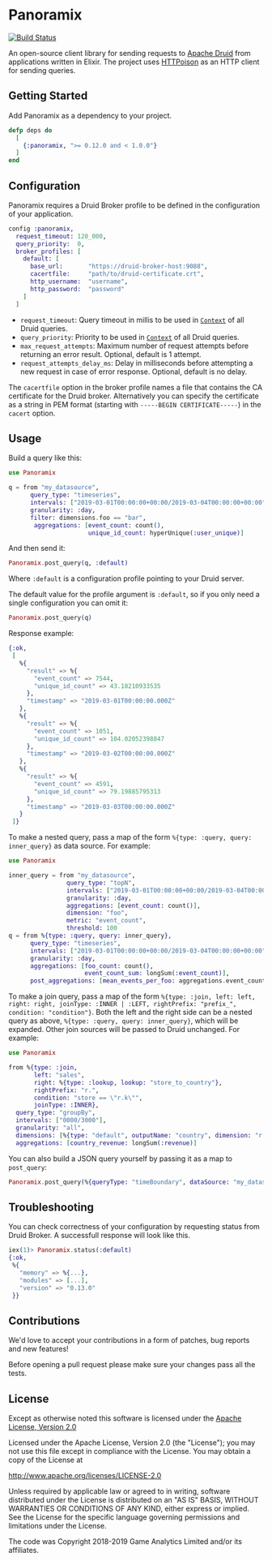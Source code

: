 # Panoramix

[![Build Status](https://travis-ci.org/GameAnalytics/panoramix.svg?branch=master)](https://travis-ci.org/GameAnalytics/panoramix)

An open-source client library for sending requests to [Apache Druid][druid] from applications written in Elixir. The project uses [HTTPoison][httpoison] as an HTTP client for sending queries.

[druid]: http://druid.io/
[httpoison]: https://github.com/edgurgel/httpoison

## Getting Started

Add Panoramix as a dependency to your project.

```elixir
defp deps do
  [
    {:panoramix, ">= 0.12.0 and < 1.0.0"}
  ]
end
```

## Configuration 

Panoramix requires a Druid Broker profile to be defined in the configuration of your application.

```elixir
config :panoramix,
  request_timeout: 120_000,
  query_priority:  0,
  broker_profiles: [
    default: [
      base_url:       "https://druid-broker-host:9088",
      cacertfile:     "path/to/druid-certificate.crt",
      http_username:  "username",
      http_password:  "password"
    ]
  ]
```

* `request_timeout`: Query timeout in millis to be used in [`Context`](context-druid-doc-link) of all Druid queries. 
* `query_priority`: Priority to be used in [`Context`](context-druid-doc-link) of all Druid queries. 
* `max_request_attempts`: Maximum number of request attempts before returning an error result. Optional, default is 1 attempt.
* `request_attempts_delay_ms`: Delay in milliseconds before attempting a new request in case of error response. Optional, default is no delay.

[context-druid-doc-link]: http://druid.io/docs/latest/querying/query-context.html

The `cacertfile` option in the broker profile names a file that contains the CA certificate for the Druid broker. Alternatively you can specify the certificate as a string in PEM format (starting with `-----BEGIN CERTIFICATE-----`) in the `cacert` option.

## Usage

Build a query like this:

```elixir
use Panoramix

q = from "my_datasource",
      query_type: "timeseries",
      intervals: ["2019-03-01T00:00:00+00:00/2019-03-04T00:00:00+00:00"],
      granularity: :day,
      filter: dimensions.foo == "bar",
       aggregations: [event_count: count(), 
                      unique_id_count: hyperUnique(:user_unique)]  
```

And then send it:

```elixir
Panoramix.post_query(q, :default)
```

Where `:default` is a configuration profile pointing to your Druid server.

The default value for the profile argument is `:default`, so if you
only need a single configuration you can omit it:

```elixir
Panoramix.post_query(q)
```

Response example:
```elixir
{:ok,
 [
   %{
     "result" => %{
       "event_count" => 7544,
       "unique_id_count" => 43.18210933535
     },
     "timestamp" => "2019-03-01T00:00:00.000Z"
   },
   %{
     "result" => %{
       "event_count" => 1051,
       "unique_id_count" => 104.02052398847
     },
     "timestamp" => "2019-03-02T00:00:00.000Z"
   },
   %{
     "result" => %{
       "event_count" => 4591,
       "unique_id_count" => 79.19885795313
     },
     "timestamp" => "2019-03-03T00:00:00.000Z"
   }
 ]}
```

To make a nested query, pass a map of the form `%{type: :query, query: inner_query}`
as data source. For example:

```elixir
use Panoramix

inner_query = from "my_datasource",
                query_type: "topN",
                intervals: ["2019-03-01T00:00:00+00:00/2019-03-04T00:00:00+00:00"],
                granularity: :day,
                aggregations: [event_count: count()],
                dimension: "foo",
                metric: "event_count",
                threshold: 100
q = from %{type: :query, query: inner_query},
      query_type: "timeseries",
      intervals: ["2019-03-01T00:00:00+00:00/2019-03-04T00:00:00+00:00"],
      granularity: :day,
      aggregations: [foo_count: count(),
                     event_count_sum: longSum(:event_count)],
      post_aggregations: [mean_events_per_foo: aggregations.event_count_sum / aggregations.foo_count]
```

To make a join query, pass a map of the form `%{type: :join, left: left, right: right,
joinType: :INNER | :LEFT, rightPrefix: "prefix_", condition: "condition"}`. Both the left
and the right side can be a nested query as above, `%{type: :query, query: inner_query}`,
which will be expanded. Other join sources will be passed to Druid unchanged. For example:

```elixir
use Panoramix

from %{type: :join,
       left: "sales",
       right: %{type: :lookup, lookup: "store_to_country"},
       rightPrefix: "r.",
       condition: "store == \"r.k\"",
       joinType: :INNER},
  query_type: "groupBy",
  intervals: ["0000/3000"],
  granularity: "all",
  dimensions: [%{type: "default", outputName: "country", dimension: "r.v"}],
  aggregations: [country_revenue: longSum(:revenue)]
```

You can also build a JSON query yourself by passing it as a map to
`post_query`:

```elixir
Panoramix.post_query(%{queryType: "timeBoundary", dataSource: "my_datasource"})
```

## Troubleshooting

You can check correctness of your configuration by requesting status from Druid Broker. A successfull response will look like this.

```elixir
iex(1)> Panoramix.status(:default)
{:ok,
 %{
   "memory" => %{...},
   "modules" => [...],
   "version" => "0.13.0"
 }}
```

## Contributions
We'd love to accept your contributions in a form of patches, bug reports and new features! 

Before opening a pull request please make sure your changes pass all the tests. 

## License
Except as otherwise noted this software is licensed under the [Apache License, Version 2.0]((http://www.apache.org/licenses/LICENSE-2.0))

Licensed under the Apache License, Version 2.0 (the "License"); you may not use this file except in compliance with the 
License. You may obtain a copy of the License at

http://www.apache.org/licenses/LICENSE-2.0

Unless required by applicable law or agreed to in writing, software distributed under the License is distributed on an 
"AS IS" BASIS, WITHOUT WARRANTIES OR CONDITIONS OF ANY KIND, either express or implied. See the License for the 
specific language governing permissions and limitations under the License.

The code was Copyright 2018-2019 Game Analytics Limited and/or its affiliates. 
